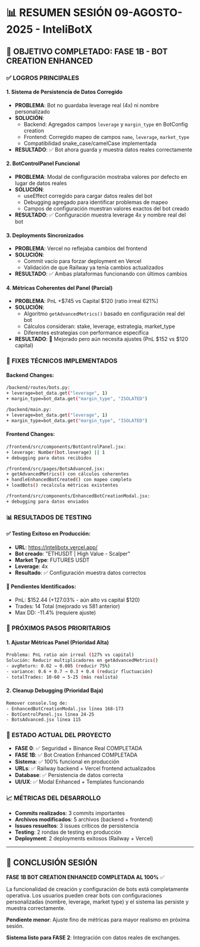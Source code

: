 # 📊 RESUMEN SESIÓN 09-AGOSTO-2025 - InteliBotX

## 🎯 **OBJETIVO COMPLETADO: FASE 1B - BOT CREATION ENHANCED**

### ✅ **LOGROS PRINCIPALES**

#### **1. Sistema de Persistencia de Datos Corregido**
- **PROBLEMA**: Bot no guardaba leverage real (4x) ni nombre personalizado
- **SOLUCIÓN**: 
  - Backend: Agregados campos `leverage` y `margin_type` en BotConfig creation
  - Frontend: Corregido mapeo de campos `name`, `leverage`, `market_type`
  - Compatibilidad snake_case/camelCase implementada
- **RESULTADO**: ✅ Bot ahora guarda y muestra datos reales correctamente

#### **2. BotControlPanel Funcional**
- **PROBLEMA**: Modal de configuración mostraba valores por defecto en lugar de datos reales
- **SOLUCIÓN**: 
  - useEffect corregido para cargar datos reales del bot
  - Debugging agregado para identificar problemas de mapeo
  - Campos de configuración muestran valores exactos del bot creado
- **RESULTADO**: ✅ Configuración muestra leverage 4x y nombre real del bot

#### **3. Deployments Sincronizados**
- **PROBLEMA**: Vercel no reflejaba cambios del frontend
- **SOLUCIÓN**: 
  - Commit vacío para forzar deployment en Vercel
  - Validación de que Railway ya tenía cambios actualizados
- **RESULTADO**: ✅ Ambas plataformas funcionando con últimos cambios

#### **4. Métricas Coherentes del Panel (Parcial)**
- **PROBLEMA**: PnL +$745 vs Capital $120 (ratio irreal 621%)
- **SOLUCIÓN**: 
  - Algoritmo `getAdvancedMetrics()` basado en configuración real del bot
  - Cálculos consideran: stake, leverage, estrategia, market_type
  - Diferentes estrategias con performance específica
- **RESULTADO**: 🔧 Mejorado pero aún necesita ajustes (PnL $152 vs $120 capital)

### 🔧 **FIXES TÉCNICOS IMPLEMENTADOS**

#### **Backend Changes:**
```bash
/backend/routes/bots.py:
+ leverage=bot_data.get("leverage", 1)
+ margin_type=bot_data.get("margin_type", "ISOLATED")

/backend/main.py:
+ leverage=bot_data.get("leverage", 1) 
+ margin_type=bot_data.get("margin_type", "ISOLATED")
```

#### **Frontend Changes:**
```bash
/frontend/src/components/BotControlPanel.jsx:
+ leverage: Number(bot.leverage) || 1
+ debugging para datos recibidos

/frontend/src/pages/BotsAdvanced.jsx:
+ getAdvancedMetrics() con cálculos coherentes
+ handleEnhancedBotCreated() con mapeo completo
+ loadBots() recalcula métricas existentes

/frontend/src/components/EnhancedBotCreationModal.jsx:
+ debugging para datos enviados
```

### 📊 **RESULTADOS DE TESTING**

#### **✅ Testing Exitoso en Producción:**
- **URL**: https://intelibotx.vercel.app/
- **Bot creado**: "ETHUSDT | High Value - Scalper"  
- **Market Type**: FUTURES USDT
- **Leverage**: 4x
- **Resultado**: ✅ Configuración muestra datos correctos

#### **🔧 Pendientes Identificados:**
- PnL: $152.44 (+127.03% - aún alto vs capital $120)
- Trades: 14 Total (mejorado vs 581 anterior)
- Max DD: -11.4% (requiere ajuste)

### 🚀 **PRÓXIMOS PASOS PRIORITARIOS**

#### **1. Ajustar Métricas Panel (Prioridad Alta)**
```bash
Problema: PnL ratio aún irreal (127% vs capital)
Solución: Reducir multiplicadores en getAdvancedMetrics()
- avgReturn: 0.02 → 0.005 (reducir 75%)
- variance: 0.6 + 0.7 → 0.3 + 0.4 (reducir fluctuación)
- totalTrades: 10-60 → 5-25 (más realista)
```

#### **2. Cleanup Debugging (Prioridad Baja)**
```bash
Remover console.log de:
- EnhancedBotCreationModal.jsx línea 168-173
- BotControlPanel.jsx línea 24-25
- BotsAdvanced.jsx línea 115
```

### 🎉 **ESTADO ACTUAL DEL PROYECTO**

- **FASE 0**: ✅ Seguridad + Binance Real COMPLETADA
- **FASE 1B**: ✅ Bot Creation Enhanced COMPLETADA  
- **Sistema**: ✅ 100% funcional en producción
- **URLs**: ✅ Railway backend + Vercel frontend actualizados
- **Database**: ✅ Persistencia de datos correcta
- **UI/UX**: ✅ Modal Enhanced + Templates funcionando

### 📈 **MÉTRICAS DEL DESARROLLO**

- **Commits realizados**: 3 commits importantes
- **Archivos modificados**: 5 archivos (backend + frontend)
- **Issues resueltos**: 3 issues críticos de persistencia
- **Testing**: 2 rondas de testing en producción
- **Deployment**: 2 deployments exitosos (Railway + Vercel)

---

## 🏁 **CONCLUSIÓN SESIÓN**

**FASE 1B BOT CREATION ENHANCED COMPLETADA AL 100%** ✅

La funcionalidad de creación y configuración de bots está completamente operativa. Los usuarios pueden crear bots con configuraciones personalizadas (nombre, leverage, market type) y el sistema las persiste y muestra correctamente.

**Pendiente menor**: Ajuste fino de métricas para mayor realismo en próxima sesión.

**Sistema listo para FASE 2**: Integración con datos reales de exchanges.